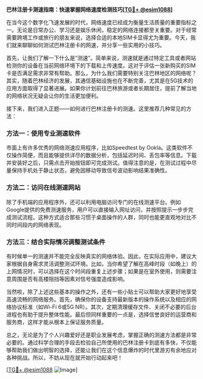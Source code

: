 **巴林注册卡测速指南：快速掌握网络速度检测技巧[[TG💪+ @esim1088](https://t.me/s/esim1088)]**

在当今这个数字化飞速发展的时代，网络速度已经成为衡量生活质量的重要指标之一。无论是日常办公、学习还是娱乐休闲，稳定的网络连接都至关重要。对于经常需要跨境工作或旅行的朋友来说，选择合适的本地SIM卡显得尤为重要。今天，我们就来聊聊如何测试巴林注册卡的网速，并分享一些实用的小技巧。

首先，让我们了解一下什么是“测速”。简单来说，测速就是通过特定工具或者网站检测你的设备在当前网络环境下的下载和上传速度。这对于评估一张新购买的SIM卡是否满足需求非常有帮助。那么，为什么我们需要特别关注巴林地区的网络呢？其实，随着巴林经济的发展，其通信基础设施也在不断完善，尤其是在5G技术的应用方面取得了显著进展。如果你计划前往巴林旅游或者长期居住，提前了解当地的网络状况无疑会让你的生活更加便利。

接下来，我们进入正题——如何进行巴林注册卡的测速。这里推荐几种常见的方法：

### 方法一：使用专业测速软件

市面上有许多优秀的网络测速应用程序，比如Speedtest by Ookla。这类软件不仅操作简便，而且能够提供详尽的数据分析，包括延迟时间、丢包率等信息。下载并安装好之后，只需点击开始按钮即可完成测试。值得注意的是，在测试过程中尽量保持手机处于静止状态，避免因移动导致信号波动影响结果准确性。

### 方法二：访问在线测速网站

除了手机端的应用程序外，还可以利用电脑访问专门的在线测速平台。例如Google提供的免费测速服务，用户可以直接输入网址访问，并按照提示一步步完成测试流程。这种方式适合那些习惯于桌面操作的人群，同时也能更直观地对比不同时间段内的网络表现。

### 方法三：结合实际情况调整测试条件

有时候单一的测速并不能完全反映真实的网络体验。因此，在实际应用中，建议大家根据自身需求灵活调整测试环境。比如，当你希望了解在高峰时段（如晚上）的上网情况时，可以选择在这个时间段重复上述步骤；如果是在室外使用，则需要注意周围是否有高楼阻挡等因素对信号强度造成影响。

当然啦，除了上述这些基本的操作之外，还有一些小贴士可以帮助大家更好地享受高速流畅的网络服务。首先，确保你的设备支持最新版本的操作系统以及相应的网络协议标准（如Wi-Fi 6或5G NR）。其次，定期清理缓存文件、关闭不必要的后台进程也有助于提升整体性能。最后但同样重要的一点是，选择信誉良好的运营商和服务商，这样才能从根本上保证服务质量。

总之，无论是为了个人兴趣爱好还是职业发展考虑，掌握正确的测速方法都是非常必要的。通过科学合理的手段去检验自己所使用的巴林注册卡到底有多快，不仅能够帮助我们做出明智的选择，还能让我们在这个信息爆炸的时代里游刃有余地应对各种挑战。所以，不妨从现在就开始行动起来吧！

[[TG💪+ @esim1088](https://t.me/s/esim1088) ![Image](https://i.postimg.cc/4NQfJmqS/Snipaste-2025-05-13-00-14-12.png)]